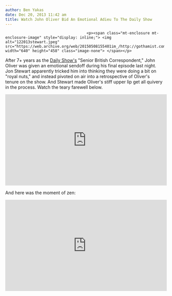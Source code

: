 ```yaml
---
author: Ben Yakas
date: Dec 20, 2013 11:42 am
title: Watch John Oliver Bid An Emotional Adieu To The Daily Show
---
```


	
										<p><span class="mt-enclosure mt-enclosure-image" style="display: inline;"> <img alt="122013stewart.jpeg" src="https://web.archive.org/web/20150508155401im_/http://gothamist.com/attachments/byakas/122013stewart.jpeg" width="640" height="458" class="image-none"> </span></p>

<p>After 7+ years as the <a href="https://web.archive.org/web/20150508155401/http://gothamist.com/tags/dailyshow">Daily Show&apos;s</a> &quot;Senior British Correspondent,&quot; John Oliver was given an emotional sendoff during his final episode last night. Jon Stewart apparently tricked him into thinking they were doing a bit on &quot;royal nuts,&quot; and instead pivoted on air into a retrospective of Oliver&apos;s tenure on the show. And Stewart made Oliver&apos;s stiff upper lip get all quivery in the process. Watch the teary farewell below.</p>

<center><iframe width="512" height="288" src="https://web.archive.org/web/20150508155401if_/http://www.hulu.com/embed.html?eid=xmh0zd4yanpahhlo0u3dmw" frameborder="0" scrolling="no" webkitallowfullscreen="" mozallowfullscreen="" allowfullscreen></iframe></center>

<p>And here was the moment of zen:</p>

<center><iframe width="512" height="288" src="https://web.archive.org/web/20150508155401if_/http://www.hulu.com/embed.html?eid=iugjvczz2eaeojovui27rw" frameborder="0" scrolling="no" webkitallowfullscreen="" mozallowfullscreen="" allowfullscreen></iframe></center>					
										
									
				